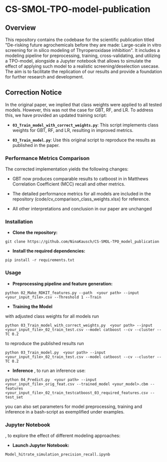 # CS-SMOL-TPO-model-publication

## **Overview**
This repository contains the codebase for the scientific publication titled "De-risking future agrochemicals before they are made: Large-scale in vitro screening for in silico modeling of Thyroperoxidase inhibition". It includes a modeling pipeline for preprocessing, training, cross-validating, and utilizing a TPO-model, alongside a Jupyter notebook that allows to simulate the effect of applying such model to a realistic screening/deselection usecase. The aim is to facilitate the replication of our results and provide a foundation for further research and development.

## Correction Notice
In the original paper, we implied that class weights were applied to all tested models. However, this was not the case for GBT, RF, and LR. To address this, we have provided an updated training script:

- **`03_Train_model_with_correct_weights.py`**: This script implements class weights for GBT, RF, and LR, resulting in improved metrics.

- **`03_Train_model.py`**: Use this original script to reproduce the results as published in the paper.

 ### Performance Metrics Comparison

The corrected implementation yields the following changes:

- GBT now produces comparable results to catboost in in Matthews Correlation Coefficient (MCC) recall and other metrics.

- The detailed performance metrics for all models are included in the repository (code/cv_comparison_class_weights.xlsx) for reference.

- All other interpretations and conclusion in our paper are unchanged

### **Installation**
- **Clone the repository:**
```
git clone https://github.com/NinaKausch/CS-SMOL-TPO_model_publication
```

- **Install the required dependencies:**
```
pip install -r requirements.txt
```
 
### **Usage**

- **Preprocessing pipeline and feature generation:**
```
python 02_Make_RDKIT_features.py --path  <your path> --input <your_input_file>.csv --Threshold 1 --Train
```

- **Training the Model**

with adjusted class weights for all models run

```
python 03_Train_model_with_correct_weights.py  <your path> --input <your_input_file>_02_train_test.csv --model catboost --cv --cluster --TC 0.2
```
 
to reproduce the published results run 

```
python 03_Train_model.py  <your path> --input <your_input_file>_02_train_test.csv --model catboost --cv --cluster --TC 0.2
```


- **Inference**
, to run an inference use:
```
python 04_Predict.py  <your path> --input <your_input_file>_orig_feat.csv --trained_model <your_model>.cbm --features <your_input_file>_02_train_testcatboost_03_required_features.csv --test_set
```

you can also set parameters for model preprocessing, training and inference in a bash-script as exemplified under examples. 

### **Jupyter Notebook**
, to explore the effect of different modeling approaches:
- **Launch Jupyter Notebook:**
```
Model_hitrate_simulation_precision_recall.ipynb
```
